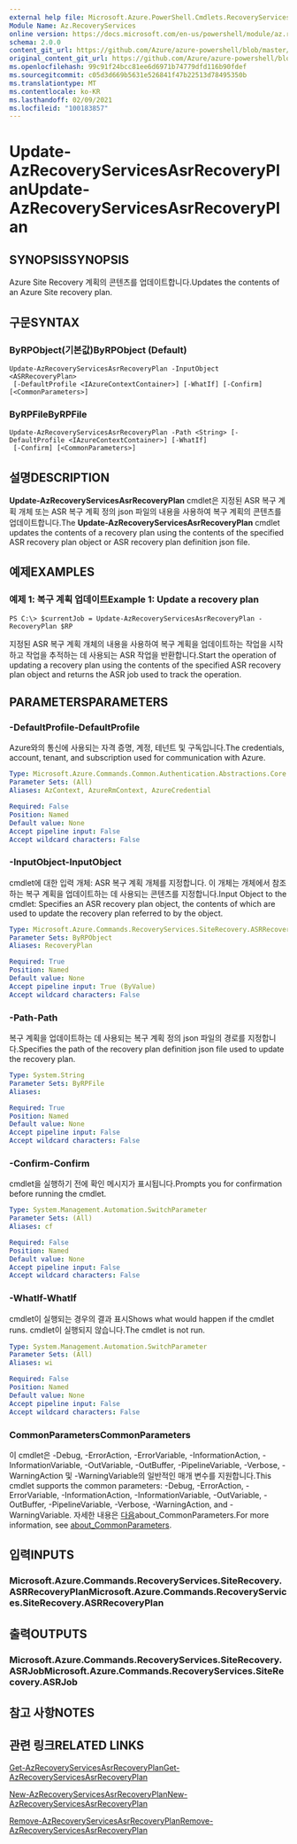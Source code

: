 ```yaml
---
external help file: Microsoft.Azure.PowerShell.Cmdlets.RecoveryServices.SiteRecovery.dll-Help.xml
Module Name: Az.RecoveryServices
online version: https://docs.microsoft.com/en-us/powershell/module/az.recoveryservices/update-azrecoveryservicesasrrecoveryplan
schema: 2.0.0
content_git_url: https://github.com/Azure/azure-powershell/blob/master/src/RecoveryServices/RecoveryServices/help/Update-AzRecoveryServicesAsrRecoveryPlan.md
original_content_git_url: https://github.com/Azure/azure-powershell/blob/master/src/RecoveryServices/RecoveryServices/help/Update-AzRecoveryServicesAsrRecoveryPlan.md
ms.openlocfilehash: 99c91f24bcc81ee6d6971b74779dfd116b90fdef
ms.sourcegitcommit: c05d3d669b5631e526841f47b22513d78495350b
ms.translationtype: MT
ms.contentlocale: ko-KR
ms.lasthandoff: 02/09/2021
ms.locfileid: "100183857"
---
```

# <span data-ttu-id="8ca68-101">Update-AzRecoveryServicesAsrRecoveryPlan</span><span class="sxs-lookup"><span data-stu-id="8ca68-101">Update-AzRecoveryServicesAsrRecoveryPlan</span></span>

## <span data-ttu-id="8ca68-102">SYNOPSIS</span><span class="sxs-lookup"><span data-stu-id="8ca68-102">SYNOPSIS</span></span>
<span data-ttu-id="8ca68-103">Azure Site Recovery 계획의 콘텐츠를 업데이트합니다.</span><span class="sxs-lookup"><span data-stu-id="8ca68-103">Updates the contents of an Azure Site recovery plan.</span></span>

## <span data-ttu-id="8ca68-104">구문</span><span class="sxs-lookup"><span data-stu-id="8ca68-104">SYNTAX</span></span>

### <span data-ttu-id="8ca68-105">ByRPObject(기본값)</span><span class="sxs-lookup"><span data-stu-id="8ca68-105">ByRPObject (Default)</span></span>
```
Update-AzRecoveryServicesAsrRecoveryPlan -InputObject <ASRRecoveryPlan>
 [-DefaultProfile <IAzureContextContainer>] [-WhatIf] [-Confirm] [<CommonParameters>]
```

### <span data-ttu-id="8ca68-106">ByRPFile</span><span class="sxs-lookup"><span data-stu-id="8ca68-106">ByRPFile</span></span>
```
Update-AzRecoveryServicesAsrRecoveryPlan -Path <String> [-DefaultProfile <IAzureContextContainer>] [-WhatIf]
 [-Confirm] [<CommonParameters>]
```

## <span data-ttu-id="8ca68-107">설명</span><span class="sxs-lookup"><span data-stu-id="8ca68-107">DESCRIPTION</span></span>
<span data-ttu-id="8ca68-108">**Update-AzRecoveryServicesAsrRecoveryPlan** cmdlet은 지정된 ASR 복구 계획 개체 또는 ASR 복구 계획 정의 json 파일의 내용을 사용하여 복구 계획의 콘텐츠를 업데이트합니다.</span><span class="sxs-lookup"><span data-stu-id="8ca68-108">The **Update-AzRecoveryServicesAsrRecoveryPlan** cmdlet updates the contents of a recovery plan using the contents of the specified ASR recovery plan object or ASR recovery plan definition json file.</span></span>

## <span data-ttu-id="8ca68-109">예제</span><span class="sxs-lookup"><span data-stu-id="8ca68-109">EXAMPLES</span></span>

### <span data-ttu-id="8ca68-110">예제 1: 복구 계획 업데이트</span><span class="sxs-lookup"><span data-stu-id="8ca68-110">Example 1: Update a recovery plan</span></span>
```
PS C:\> $currentJob = Update-AzRecoveryServicesAsrRecoveryPlan -RecoveryPlan $RP
```

<span data-ttu-id="8ca68-111">지정된 ASR 복구 계획 개체의 내용을 사용하여 복구 계획을 업데이트하는 작업을 시작하고 작업을 추적하는 데 사용되는 ASR 작업을 반환합니다.</span><span class="sxs-lookup"><span data-stu-id="8ca68-111">Start the operation of updating a recovery plan using the contents of the specified ASR recovery plan object and returns the ASR job used to track the operation.</span></span>

## <span data-ttu-id="8ca68-112">PARAMETERS</span><span class="sxs-lookup"><span data-stu-id="8ca68-112">PARAMETERS</span></span>

### <span data-ttu-id="8ca68-113">-DefaultProfile</span><span class="sxs-lookup"><span data-stu-id="8ca68-113">-DefaultProfile</span></span>
<span data-ttu-id="8ca68-114">Azure와의 통신에 사용되는 자격 증명, 계정, 테넌트 및 구독입니다.</span><span class="sxs-lookup"><span data-stu-id="8ca68-114">The credentials, account, tenant, and subscription used for communication with Azure.</span></span>


```yaml
Type: Microsoft.Azure.Commands.Common.Authentication.Abstractions.Core.IAzureContextContainer
Parameter Sets: (All)
Aliases: AzContext, AzureRmContext, AzureCredential

Required: False
Position: Named
Default value: None
Accept pipeline input: False
Accept wildcard characters: False
```

### <span data-ttu-id="8ca68-115">-InputObject</span><span class="sxs-lookup"><span data-stu-id="8ca68-115">-InputObject</span></span>
<span data-ttu-id="8ca68-116">cmdlet에 대한 입력 개체: ASR 복구 계획 개체를 지정합니다. 이 개체는 개체에서 참조하는 복구 계획을 업데이트하는 데 사용되는 콘텐츠를 지정합니다.</span><span class="sxs-lookup"><span data-stu-id="8ca68-116">Input Object to the cmdlet: Specifies an ASR recovery plan object, the contents of which are used to update the recovery plan referred to by the object.</span></span>

```yaml
Type: Microsoft.Azure.Commands.RecoveryServices.SiteRecovery.ASRRecoveryPlan
Parameter Sets: ByRPObject
Aliases: RecoveryPlan

Required: True
Position: Named
Default value: None
Accept pipeline input: True (ByValue)
Accept wildcard characters: False
```

### <span data-ttu-id="8ca68-117">-Path</span><span class="sxs-lookup"><span data-stu-id="8ca68-117">-Path</span></span>
<span data-ttu-id="8ca68-118">복구 계획을 업데이트하는 데 사용되는 복구 계획 정의 json 파일의 경로를 지정합니다.</span><span class="sxs-lookup"><span data-stu-id="8ca68-118">Specifies the path of the recovery plan definition json file used to update the recovery plan.</span></span>

```yaml
Type: System.String
Parameter Sets: ByRPFile
Aliases:

Required: True
Position: Named
Default value: None
Accept pipeline input: False
Accept wildcard characters: False
```

### <span data-ttu-id="8ca68-119">-Confirm</span><span class="sxs-lookup"><span data-stu-id="8ca68-119">-Confirm</span></span>
<span data-ttu-id="8ca68-120">cmdlet을 실행하기 전에 확인 메시지가 표시됩니다.</span><span class="sxs-lookup"><span data-stu-id="8ca68-120">Prompts you for confirmation before running the cmdlet.</span></span>

```yaml
Type: System.Management.Automation.SwitchParameter
Parameter Sets: (All)
Aliases: cf

Required: False
Position: Named
Default value: None
Accept pipeline input: False
Accept wildcard characters: False
```

### <span data-ttu-id="8ca68-121">-WhatIf</span><span class="sxs-lookup"><span data-stu-id="8ca68-121">-WhatIf</span></span>
<span data-ttu-id="8ca68-122">cmdlet이 실행되는 경우의 결과 표시</span><span class="sxs-lookup"><span data-stu-id="8ca68-122">Shows what would happen if the cmdlet runs.</span></span> <span data-ttu-id="8ca68-123">cmdlet이 실행되지 않습니다.</span><span class="sxs-lookup"><span data-stu-id="8ca68-123">The cmdlet is not run.</span></span>

```yaml
Type: System.Management.Automation.SwitchParameter
Parameter Sets: (All)
Aliases: wi

Required: False
Position: Named
Default value: None
Accept pipeline input: False
Accept wildcard characters: False
```

### <span data-ttu-id="8ca68-124">CommonParameters</span><span class="sxs-lookup"><span data-stu-id="8ca68-124">CommonParameters</span></span>
<span data-ttu-id="8ca68-125">이 cmdlet은 -Debug, -ErrorAction, -ErrorVariable, -InformationAction, -InformationVariable, -OutVariable, -OutBuffer, -PipelineVariable, -Verbose, -WarningAction 및 -WarningVariable의 일반적인 매개 변수를 지원합니다.</span><span class="sxs-lookup"><span data-stu-id="8ca68-125">This cmdlet supports the common parameters: -Debug, -ErrorAction, -ErrorVariable, -InformationAction, -InformationVariable, -OutVariable, -OutBuffer, -PipelineVariable, -Verbose, -WarningAction, and -WarningVariable.</span></span> <span data-ttu-id="8ca68-126">자세한 내용은 [다음](http://go.microsoft.com/fwlink/?LinkID=113216)about_CommonParameters.</span><span class="sxs-lookup"><span data-stu-id="8ca68-126">For more information, see [about_CommonParameters](http://go.microsoft.com/fwlink/?LinkID=113216).</span></span>

## <span data-ttu-id="8ca68-127">입력</span><span class="sxs-lookup"><span data-stu-id="8ca68-127">INPUTS</span></span>

### <span data-ttu-id="8ca68-128">Microsoft.Azure.Commands.RecoveryServices.SiteRecovery.ASRRecoveryPlan</span><span class="sxs-lookup"><span data-stu-id="8ca68-128">Microsoft.Azure.Commands.RecoveryServices.SiteRecovery.ASRRecoveryPlan</span></span>

## <span data-ttu-id="8ca68-129">출력</span><span class="sxs-lookup"><span data-stu-id="8ca68-129">OUTPUTS</span></span>

### <span data-ttu-id="8ca68-130">Microsoft.Azure.Commands.RecoveryServices.SiteRecovery.ASRJob</span><span class="sxs-lookup"><span data-stu-id="8ca68-130">Microsoft.Azure.Commands.RecoveryServices.SiteRecovery.ASRJob</span></span>

## <span data-ttu-id="8ca68-131">참고 사항</span><span class="sxs-lookup"><span data-stu-id="8ca68-131">NOTES</span></span>

## <span data-ttu-id="8ca68-132">관련 링크</span><span class="sxs-lookup"><span data-stu-id="8ca68-132">RELATED LINKS</span></span>

[<span data-ttu-id="8ca68-133">Get-AzRecoveryServicesAsrRecoveryPlan</span><span class="sxs-lookup"><span data-stu-id="8ca68-133">Get-AzRecoveryServicesAsrRecoveryPlan</span></span>](./Get-AzRecoveryServicesAsrRecoveryPlan.md)

[<span data-ttu-id="8ca68-134">New-AzRecoveryServicesAsrRecoveryPlan</span><span class="sxs-lookup"><span data-stu-id="8ca68-134">New-AzRecoveryServicesAsrRecoveryPlan</span></span>](./New-AzRecoveryServicesAsrRecoveryPlan.md)

[<span data-ttu-id="8ca68-135">Remove-AzRecoveryServicesAsrRecoveryPlan</span><span class="sxs-lookup"><span data-stu-id="8ca68-135">Remove-AzRecoveryServicesAsrRecoveryPlan</span></span>](./Remove-AzRecoveryServicesAsrRecoveryPlan.md)
